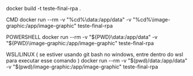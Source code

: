 docker build -t teste-final-rpa .

CMD
docker run --rm -v "%cd%\data:/app/data" -v "%cd%\image-graphic:/app/image-graphic" teste-final-rpa

POWERSHELL
docker run --rm -v "${PWD}\data:/app/data" -v "${PWD}\image-graphic:/app/image-graphic" teste-final-rpa

WSL/LINUX ( se estiver usando git bash no windows, entre dentro do wsl para executar esse comando )
docker run --rm -v "$(pwd)/data:/app/data" -v "$(pwd)/image-graphic:/app/image-graphic" teste-final-rpa
